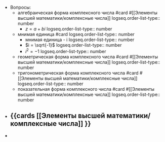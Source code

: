 - Вопросы:
	- алгебраическая форма комплексного числа #card #[[Элементы высшей математики/комплексные числа]]
	  logseq.order-list-type:: number
		- $z = a + bi$
		  logseq.order-list-type:: number
	- мнимая единица #card
	  logseq.order-list-type:: number
		- мнимая единица - i
		  logseq.order-list-type:: number
		- $i = \sqrt{-1}$
		  logseq.order-list-type:: number
		- $i^2 = -1$
		  logseq.order-list-type:: number
	- геометрическая форма комплексного числа #card #[[Элементы высшей математики/комплексные числа]]
	  logseq.order-list-type:: number
	- тригонометрическая форма комплексного числа #card #[[Элементы высшей математики/комплексные числа]]
	  logseq.order-list-type:: number
	- показательная форма комплексного числа #card #[[Элементы высшей математики/комплексные числа]]
	  logseq.order-list-type:: number
- {{cards [[Элементы высшей математики/комплексные числа]] }}
	-
-